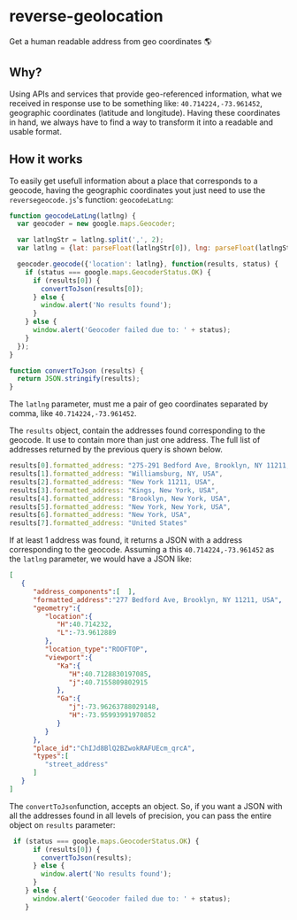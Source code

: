 # reverse-geolocation
Get a human readable address from geo coordinates :earth_americas:

## Why?
Using APIs and services that provide geo-referenced information, what we received in response use to be something like: `40.714224,-73.961452`, 
geographic coordinates (latitude and longitude). Having these coordinates in hand, we always have to find a way to transform it into
a readable and usable format.

## How it works
To easily get usefull information about a place that corresponds to a geocode, having the geographic coordinates yout just need to use
the `reversegeocode.js`'s function: `geocodeLatLng`:

```javascript
function geocodeLatLng(latlng) {
  var geocoder = new google.maps.Geocoder;

  var latlngStr = latlng.split(',', 2);
  var latlng = {lat: parseFloat(latlngStr[0]), lng: parseFloat(latlngStr[1])};

  geocoder.geocode({'location': latlng}, function(results, status) {
    if (status === google.maps.GeocoderStatus.OK) {
      if (results[0]) {
        convertToJson(results[0]);
      } else {
        window.alert('No results found');
      }
    } else {
      window.alert('Geocoder failed due to: ' + status);
    }
  });
}

function convertToJson (results) {
  return JSON.stringify(results);
}
```

The `latlng` parameter, must me a pair of geo coordinates separated by comma, like `40.714224,-73.961452`.

The `results` object, contain the addresses found corresponding to the geocode. It use to contain more than just one address. 
The full list of addresses returned by the previous query is shown below.
```javascript
results[0].formatted_address: "275-291 Bedford Ave, Brooklyn, NY 11211, USA",
results[1].formatted_address: "Williamsburg, NY, USA",
results[2].formatted_address: "New York 11211, USA",
results[3].formatted_address: "Kings, New York, USA",
results[4].formatted_address: "Brooklyn, New York, USA",
results[5].formatted_address: "New York, New York, USA",
results[6].formatted_address: "New York, USA",
results[7].formatted_address: "United States"
```

If at least 1 address was found, it returns a JSON with a address corresponding to the geocode. Assuming a this `40.714224,-73.961452`
as the `latlng` parameter, we would have a JSON like:

```JSON
[  
   {  
      "address_components":[  ],
      "formatted_address":"277 Bedford Ave, Brooklyn, NY 11211, USA",
      "geometry":{  
         "location":{  
            "H":40.714232,
            "L":-73.9612889
         },
         "location_type":"ROOFTOP",
         "viewport":{  
            "Ka":{  
               "H":40.7128830197085,
               "j":40.7155809802915
            },
            "Ga":{  
               "j":-73.96263788029148,
               "H":-73.95993991970852
            }
         }
      },
      "place_id":"ChIJd8BlQ2BZwokRAFUEcm_qrcA",
      "types":[  
         "street_address"
      ]
   }
]
```

The `convertToJson`function, accepts an object. So, if you want a JSON with all the addresses found in all levels of precision, you can
pass the entire object on `results` parameter:
```javascript
 if (status === google.maps.GeocoderStatus.OK) {
      if (results[0]) {
        convertToJson(results);
      } else {
        window.alert('No results found');
      }
    } else {
      window.alert('Geocoder failed due to: ' + status);
    }
```
